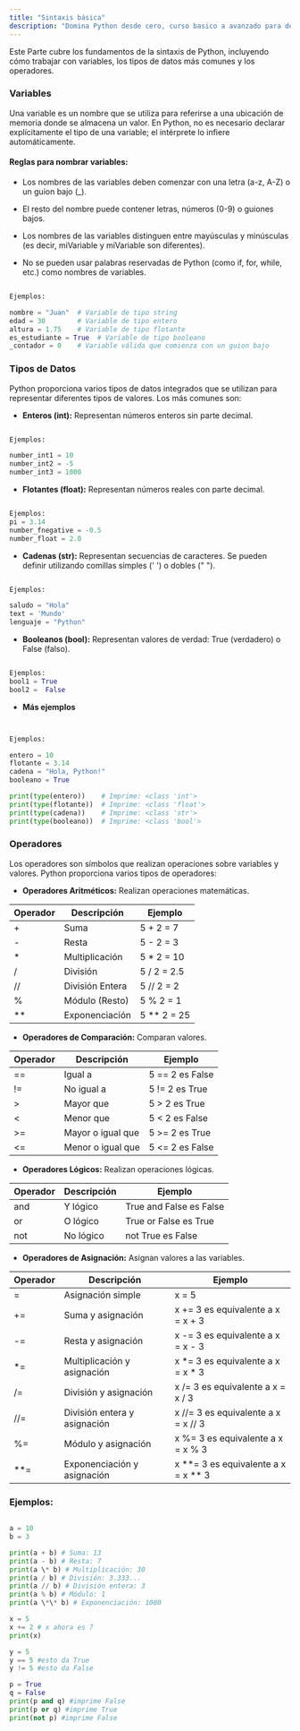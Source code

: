```yaml
---
title: "Sintaxis básica"
description: "Domina Python desde cero, curso basico a avanzado para desarrollo web, data science, inteligencia artificial..."
---
```


Este Parte cubre los fundamentos de la sintaxis de Python, incluyendo cómo trabajar con variables, los tipos de datos más comunes y los operadores.

### Variables

Una variable es un nombre que se utiliza para referirse a una ubicación de memoria donde se almacena un valor. En Python, no es necesario declarar explícitamente el tipo de una variable; el intérprete lo infiere automáticamente.

#### **Reglas para nombrar variables:**

- Los nombres de las variables deben comenzar con una letra (a-z, A-Z) o un guion bajo (\_).

- El resto del nombre puede contener letras, números (0-9) o guiones bajos.

- Los nombres de las variables distinguen entre mayúsculas y minúsculas (es decir, miVariable y miVariable son diferentes).

- No se pueden usar palabras reservadas de Python (como if, for, while, etc.) como nombres de variables.

```py

Ejemplos:

nombre = "Juan"  # Variable de tipo string
edad = 30        # Variable de tipo entero
altura = 1.75    # Variable de tipo flotante
es_estudiante = True  # Variable de tipo booleano
_contador = 0    # Variable válida que comienza con un guion bajo

```

### Tipos de Datos

Python proporciona varios tipos de datos integrados que se utilizan para representar diferentes tipos de valores. Los más comunes son:

- **Enteros (int):** Representan números enteros sin parte decimal.

```py

Ejemplos:

number_int1 = 10
number_int2 = -5
number_int3 = 1000

```

- **Flotantes (float):** Representan números reales con parte decimal.

```py

Ejemplos:
pi = 3.14
number_fnegative = -0.5
number_float = 2.0


```

- **Cadenas (str):** Representan secuencias de caracteres. Se pueden definir utilizando comillas simples (' ') o dobles (" ").

```py

Ejemplos:

saludo = "Hola"
text = 'Mundo'
lenguaje = "Python"

```

- **Booleanos (bool):** Representan valores de verdad: True (verdadero) o False (falso).

```py

Ejemplos:
bool1 = True
bool2 =  False

```

- **Más ejemplos**

```py


Ejemplos:

entero = 10
flotante = 3.14
cadena = "Hola, Python!"
booleano = True

print(type(entero))    # Imprime: <class 'int'>
print(type(flotante))  # Imprime: <class 'float'>
print(type(cadena))    # Imprime: <class 'str'>
print(type(booleano))  # Imprime: <class 'bool'>


```

### Operadores

Los operadores son símbolos que realizan operaciones sobre variables y valores. Python proporciona varios tipos de operadores:

- **Operadores Aritméticos:** Realizan operaciones matemáticas.

| Operador | Descripción        | Ejemplo      |
|----------|--------------------|--------------|
| +        | Suma               | 5 + 2 = 7    |
| -        | Resta              | 5 - 2 = 3    |
| *        | Multiplicación     | 5 * 2 = 10   |
| /        | División           | 5 / 2 = 2.5  |
| //       | División Entera    | 5 // 2 = 2   |
| %        | Módulo (Resto)     | 5 % 2 = 1    |
| **       | Exponenciación     | 5 ** 2 = 25  |


- **Operadores de Comparación:** Comparan valores.


| Operador | Descripción         | Ejemplo         |
|----------|---------------------|-----------------|
| ==       | Igual a             | 5 == 2 es False |
| !=       | No igual a          | 5 != 2 es True  |
| >        | Mayor que           | 5 > 2 es True   |
| <        | Menor que           | 5 < 2 es False  |
| >=       | Mayor o igual que   | 5 >= 2 es True  |
| <=       | Menor o igual que   | 5 <= 2 es False |


- **Operadores Lógicos:** Realizan operaciones lógicas.


| Operador | Descripción | Ejemplo           |
|----------|-------------|-------------------|
| and      | Y lógico    | True and False es False |
| or       | O lógico    | True or False es True |
| not      | No lógico   | not True es False |


- **Operadores de Asignación:** Asignan valores a las variables.

| Operador | Descripción           | Ejemplo                       |
|----------|-----------------------|-------------------------------|
| =        | Asignación simple     | x = 5                         |
| +=       | Suma y asignación     | x += 3 es equivalente a x = x + 3 |
| -=       | Resta y asignación    | x -= 3 es equivalente a x = x - 3 |
| *=       | Multiplicación y asignación| x *= 3 es equivalente a x = x * 3 |
| /=       | División y asignación | x /= 3 es equivalente a x = x / 3 |
| //=      | División entera y asignación| x //= 3 es equivalente a x = x // 3 |
| %=       | Módulo y asignación   | x %= 3 es equivalente a x = x % 3 |
| **=      | Exponenciación y asignación| x **= 3 es equivalente a x = x ** 3 |


### Ejemplos:

```py

a = 10
b = 3

print(a + b) # Suma: 13
print(a - b) # Resta: 7
print(a \* b) # Multiplicación: 30
print(a / b) # División: 3.333...
print(a // b) # División entera: 3
print(a % b) # Módulo: 1
print(a \*\* b) # Exponenciación: 1000

x = 5
x += 2 # x ahora es 7
print(x)

y = 5
y == 5 #esto da True
y != 5 #esto da False

p = True
q = False
print(p and q) #imprime False
print(p or q) #imprime True
print(not p) #imprime False

```
<!-- 
### Ejercicios

- Escribe un programa que pida al usuario su nombre y edad, y luego imprima un mensaje saludándolo y mostrando su edad.

- Escribe un programa que calcule el área de un triángulo. Pide al usuario que ingrese la base y la altura.

- Escribe un programa que determine si un número ingresado por el usuario es par o impar.

- Escribe un programa que convierta grados Celsius a Fahrenheit. La fórmula es: F = (C \* 9/5) + 32.

- Escribe un programa que calcule el promedio de tres números ingresados por el usuario. -->
